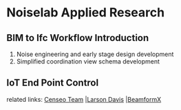 # Noiselab Applied Research
## BIM to Ifc Workflow Introduction
1. Noise engineering and early stage design development
2. Simplified coordination view schema development


## IoT End Point Control

related links:
[Censeo Team](https://www.censeo.design)
|[Larson Davis](http://www.larsondavis.com/Products/NoiseMonitoringSystems)
|[BeamformX](https://www.optinav.com/beamformx-aeroacoustic-detector)
